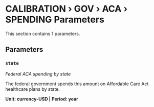 # CALIBRATION › GOV › ACA › SPENDING Parameters

This section contains 1 parameters.

## Parameters

### `state`
*Federal ACA spending by state*

The federal government spends this amount on Affordable Care Act healthcare plans by state.

**Unit: currency-USD | Period: year**

